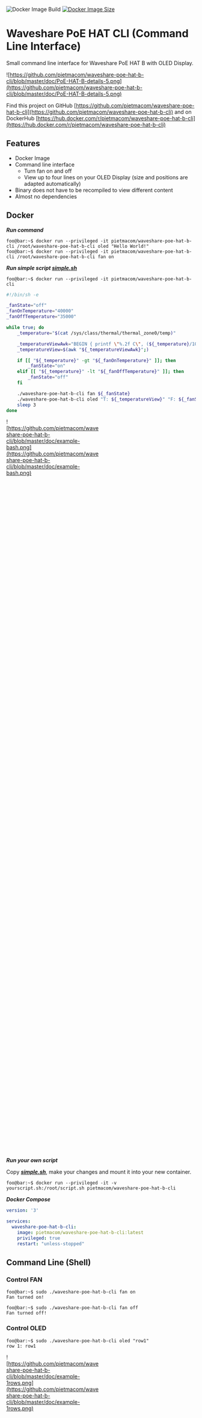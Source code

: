 ![Docker Image Build](https://github.com/pietmacom/waveshare-poe-hat-b-cli/actions/workflows/docker-image.yml/badge.svg?branch=master)
[![Docker Image Size](https://badgen.net/docker/size/pietmacom/waveshare-poe-hat-b-cli?icon=docker&label=Docker%20Image%20Size)](https://hub.docker.com/r/pietmacom/waveshare-poe-hat-b-cli)

# Waveshare PoE HAT CLI (Command Line Interface)
Small command line interface for Waveshare PoE HAT B with OLED Display. 

![https://github.com/pietmacom/waveshare-poe-hat-b-cli/blob/master/doc/PoE-HAT-B-details-5.png](https://github.com/pietmacom/waveshare-poe-hat-b-cli/blob/master/doc/PoE-HAT-B-details-5.png)

Find this project on GitHub [https://github.com/pietmacom/waveshare-poe-hat-b-cli](https://github.com/pietmacom/waveshare-poe-hat-b-cli) and on DockerHub [https://hub.docker.com/r/pietmacom/waveshare-poe-hat-b-cli](https://hub.docker.com/r/pietmacom/waveshare-poe-hat-b-cli)

## Features

 - Docker Image
 - Command line interface
   - Turn fan on and off
   - View up to four lines on your OLED Display (size and positions are adapted automatically)
 - Binary does not have to be recompiled to view different content
 - Almost no dependencies

## Docker

***Run command***

```shell
foo@bar:~$ docker run --privileged -it pietmacom/waveshare-poe-hat-b-cli /root/waveshare-poe-hat-b-cli oled "Hello World!"
foo@bar:~$ docker run --privileged -it pietmacom/waveshare-poe-hat-b-cli /root/waveshare-poe-hat-b-cli fan on
```

***Run simple script [simple.sh](simple.sh)***

```shell
foo@bar:~$ docker run --privileged -it pietmacom/waveshare-poe-hat-b-cli
```

```bash
#!/bin/sh -e

_fanState="off"
_fanOnTemperature="40000"
_fanOffTemperature="35000"

while true; do
    _temperature="$(cat /sys/class/thermal/thermal_zone0/temp)"

    _temperatureViewAwk="BEGIN { printf \"%.2f C\", (${_temperature}/1000) }"
    _temperatureView=$(awk "${_temperatureViewAwk}";)

    if [[ "${_temperature}" -gt "${_fanOnTemperature}" ]]; then
        _fanState="on"
    elif [[ "${_temperature}" -lt "${_fanOffTemperature}" ]]; then
        _fanState="off"
    fi

    ./waveshare-poe-hat-b-cli fan ${_fanState}
    ./waveshare-poe-hat-b-cli oled "T: ${_temperatureView}" "F: ${_fanState}"
    sleep 3
done
````
<div style="width: 50%; height: 50%">

![https://github.com/pietmacom/waveshare-poe-hat-b-cli/blob/master/doc/example-bash.png](https://github.com/pietmacom/waveshare-poe-hat-b-cli/blob/master/doc/example-bash.png)

</div>

***Run your own script***

Copy [***simple.sh***](simple.sh), make your changes and mount it into your new container.

```shell
foo@bar:~$ docker run --privileged -it -v yourscript.sh:/root/script.sh pietmacom/waveshare-poe-hat-b-cli
```

***Docker Compose***
```yaml
version: '3'

services:
  waveshare-poe-hat-b-cli:
    image: pietmacom/waveshare-poe-hat-b-cli:latest
    privileged: true
    restart: "unless-stopped"
```
## Command Line (Shell)

### Control FAN

```shell
foo@bar:~$ sudo ./waveshare-poe-hat-b-cli fan on
Fan turned on!

foo@bar:~$ sudo ./waveshare-poe-hat-b-cli fan off
Fan turned off!
```

### Control OLED

```shell
foo@bar:~$ sudo ./waveshare-poe-hat-b-cli oled "row1"
row 1: row1
```
<div style="width: 50%; height: 50%">

![https://github.com/pietmacom/waveshare-poe-hat-b-cli/blob/master/doc/example-1rows.png](https://github.com/pietmacom/waveshare-poe-hat-b-cli/blob/master/doc/example-1rows.png)

</div>

```shell
foo@bar:~$ sudo ./waveshare-poe-hat-b-cli oled "row1" "row2"
row 1: row1
row 2: row2
```
<div style="width: 50%; height: 50%">

![https://github.com/pietmacom/waveshare-poe-hat-b-cli/blob/master/doc/example-2rows.png](https://github.com/pietmacom/waveshare-poe-hat-b-cli/blob/master/doc/example-2rows.png)

</div>

```shell
foo@bar:~$ sudo ./waveshare-poe-hat-b-cli oled "row1" "row2" "row3"
row 1: row1
row 2: row2
row 3: row3
```
<div style="width: 50%; height: 50%">

![https://github.com/pietmacom/waveshare-poe-hat-b-cli/blob/master/doc/example-3rows.png](https://github.com/pietmacom/waveshare-poe-hat-b-cli/blob/master/doc/example-3rows.png)

</div>

```shell
foo@bar:~$ sudo ./waveshare-poe-hat-b-cli oled "row1" "row2" "row3" "row4"
row 1: row1
row 2: row2
row 3: row3
row 4: row4
```
<div style="width: 50%; height: 50%">

![https://github.com/pietmacom/waveshare-poe-hat-b-cli/blob/master/doc/example-4rows.png](https://github.com/pietmacom/waveshare-poe-hat-b-cli/blob/master/doc/example-4rows.png)

</div>

## Enable I2C Interface

I2C interface is required for the OLED display, you need to first enable the i2c interface for properly work.
Open a terminal of Raspberry Pi and configure:

```shell
foo@bar:~$ sudo raspi-config
Interfacing Options -> I2C -> Yes
```

![https://github.com/pietmacom/waveshare-poe-hat-b-cli/blob/master/doc/enable-i2c.png](https://github.com/pietmacom/waveshare-poe-hat-b-cli/blob/master/doc/enable-i2c.png)

And then reboot the system.

```shell
foo@bar:~$ sudo reboot
```

## Compile

```shell
foo@bar:~$ ./make clean
foo@bar:~$ ./make
```
 
## References

Documentation [https://www.waveshare.com/wiki/PoE_HAT_(B)](https://www.waveshare.com/wiki/PoE_HAT_(B))
